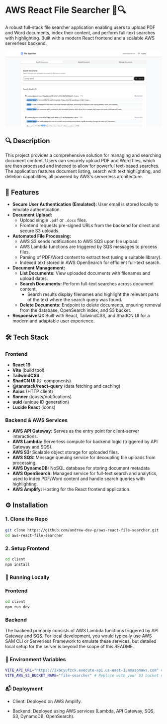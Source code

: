 # AWS React File Searcher 📄🔍

A robust full-stack file searcher application enabling users to upload PDF and Word documents, index their content, and perform full-text searches with highlighting. Built with a modern React frontend and a scalable AWS serverless backend.

![Search Example](./search-example.png)

## 🔍 Description

This project provides a comprehensive solution for managing and searching document content. Users can securely upload PDF and Word files, which are then processed and indexed to allow for powerful text-based searches. The application features document listing, search with text highlighting, and deletion capabilities, all powered by AWS's serverless architecture.

## 🚀 Features

*   **Secure User Authentication (Emulated):** User email is stored locally to emulate authentication.
*   **Document Upload:**
    *   Upload single `.pdf` or `.docx` files.
    *   Frontend requests pre-signed URLs from the backend for direct and secure S3 uploads.
*   **Automated File Processing:**
    *   AWS S3 sends notifications to AWS SQS upon file upload.
    *   AWS Lambda functions are triggered by SQS messages to process files.
    *   Parsing of PDF/Word content to extract text (using a suitable library).
    *   Indexed text stored in AWS OpenSearch for efficient full-text search.
*   **Document Management:**
    *   **List Documents:** View uploaded documents with filenames and upload dates.
    *   **Search Documents:** Perform full-text searches across document content.
        *   Search results display filenames and highlight the relevant parts of the text where the search query was found.
    *   **Delete Documents:** Endpoint to delete documents, ensuring removal from the database, OpenSearch index, and S3 bucket.
*   **Responsive UI:** Built with React, TailwindCSS, and ShadCN UI for a modern and adaptable user experience.

## 🛠️ Tech Stack

### Frontend

*   **React 19**
*   **Vite** (build tool)
*   **TailwindCSS**
*   **ShadCN UI** (UI components)
*   **@tanstack/react-query** (data fetching and caching)
*   **Axios** (HTTP client)
*   **Sonner** (toasts/notifications)
*   **uuid** (unique ID generation)
*   **Lucide React** (icons)

### Backend & AWS Services

*   **AWS API Gateway:** Serves as the entry point for client-server interactions.
*   **AWS Lambda:** Serverless compute for backend logic (triggered by API Gateway and SQS).
*   **AWS S3:** Scalable object storage for uploaded files.
*   **AWS SQS:** Message queuing service for decoupling file uploads from processing.
*   **AWS DynamoDB:** NoSQL database for storing document metadata
*   **AWS OpenSearch:** Managed service for full-text search and analytics, used to index PDF/Word content and handle search queries with highlighting.
*   **AWS Amplify:** Hosting for the React frontend application.

## ⚙️ Installation

### 1. Clone the Repo

```bash
git clone https://github.com/andrew-dev-p/aws-react-file-searcher.git
cd aws-react-file-searcher
```

### 2. Setup Frontend

```bash
cd client
npm install
```

### 🧪 Running Locally

### Frontend

```bash
cd client
npm run dev
```

### Backend

The backend primarily consists of AWS Lambda functions triggered by API Gateway and SQS. For local development, you would typically use AWS SAM CLI or Serverless Framework to emulate these services, but detailed local setup for the server is beyond the scope of this README.

### 🔐 Environment Variables

```bash
VITE_API_URL="https://2xbcyufzck.execute-api.us-east-1.amazonaws.com" # Replace with your API Gateway endpoint
VITE_AWS_S3_BUCKET_NAME="file-searcher" # Replace with your S3 bucket name
```

### 📬 Deployment

- Client: Deployed on AWS Amplify.

- Backend: Deployed using AWS services (Lambda, API Gateway, SQS, S3, DynamoDB, OpenSearch).
